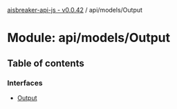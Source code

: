 [aisbreaker-api-js - v0.0.42](../README.md) / api/models/Output

# Module: api/models/Output

## Table of contents

### Interfaces

- [Output](../interfaces/api_models_Output.Output.md)
